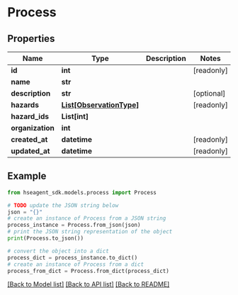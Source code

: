 # Process


## Properties

Name | Type | Description | Notes
------------ | ------------- | ------------- | -------------
**id** | **int** |  | [readonly] 
**name** | **str** |  | 
**description** | **str** |  | [optional] 
**hazards** | [**List[ObservationType]**](ObservationType.md) |  | [readonly] 
**hazard_ids** | **List[int]** |  | 
**organization** | **int** |  | 
**created_at** | **datetime** |  | [readonly] 
**updated_at** | **datetime** |  | [readonly] 

## Example

```python
from hseagent_sdk.models.process import Process

# TODO update the JSON string below
json = "{}"
# create an instance of Process from a JSON string
process_instance = Process.from_json(json)
# print the JSON string representation of the object
print(Process.to_json())

# convert the object into a dict
process_dict = process_instance.to_dict()
# create an instance of Process from a dict
process_from_dict = Process.from_dict(process_dict)
```
[[Back to Model list]](../README.md#documentation-for-models) [[Back to API list]](../README.md#documentation-for-api-endpoints) [[Back to README]](../README.md)


